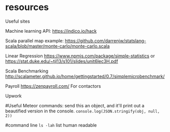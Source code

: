 # resources
Useful sites

Machine learning API:
https://indico.io/hack

Scala parallel map example:
https://github.com/darrenjw/statslang-scala/blob/master/monte-carlo/monte-carlo.scala

Linear Regression
https://www.npmjs.com/package/simple-statistics
or
https://stat.duke.edu/~tjl13/s101/slides/unit6lec3H.pdf

Scala Benchmarking
http://scalameter.github.io/home/gettingstarted/0.7/simplemicrobenchmark/


Payroll
https://zenpayroll.com/
For contactors



Upwork


#Useful Meteor commands:
send this an object, and it'll print out a beautified version in the console.
```console.log(JSON.stringify(obj, null, 2))```



#command line
```ls -lah``` list human readable
